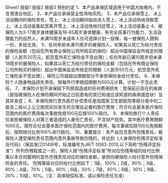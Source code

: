 Sheet1
	层级1	层级2	层级3
	特别约定
		1、本产品承保区域适用于中国大陆境内，不含港澳台地区。
		2、本产品仅承保营业性场地风险。
		3、本产品仅承保雪上、冰上活动期间的保险责任，雪上、冰上活动期间指自进入雪上、冰上活动场地领取雪上、冰上活动装备起至离开雪上、冰上活动场地归还雪上、冰上活动装备止
		4、被保险人为3-17周岁身体健康及18-65周岁身体健康、有完全民事行为能力、生活自理能力的自然人，未满10周岁未成年人仅可选择计划一投保，每一被保险人限购一份，多投无效。
		5、任何年龄未满10周岁的被保险人，如果其以死亡为给付责任的保险金额（包括在所有商业保险公司所购买的保险）超出中国保监会所规定的限额（人民币20万元，航空意外死亡保险金不受此限）；任何年龄已满10周岁但未满18周岁的被保险人，如果其以死亡为给付责任的保险金额（包括在所有商业保险公司所购买的保险）超出中国保监会所规定的限额（人民币50万元，航空意外死亡保险金不受此限），保险公司就超出限额部分不承担保险金给付责任。
		6、本保险个人随身物品损失责任，按每件行李赔偿限额为500元计算。计划一不含此责任。
		7、本保险计划不承保因下列原因造成的任何费用损失：受保前已存在的疾病（是指被保险人在保险期间开始之日前患有的其已知或应该知道的疾病或症状）及其并发症；
		8、本保险旅行意外医疗补偿责任是指国家卫生部医院等级分类中的二级及二级以上公立医院实际发生的合理且必要的医疗费用；符合社会基本医疗保险范围内的医疗费用每次事故免赔100元后按100%赔付。
		9、本保险旅行个人责任仅承担被保险人对第三者造成的人身伤亡责任，不含财产损失。其中医疗费用限额1000元，限符合社会基本医疗保险范围内的医疗费用，每次事故扣除100元免赔额后，按照赔付比例100%进行赔付。
		10、重要提示：本产品包含意外伤残责任，被保险人遭受保险责任范围内意外事故导致伤残的，并达到《人身保险伤残评定标准及代码》（保监发[2014]6号，标准编号为JR/T 0083-2013,以下简称“伤残评定标准”）所列伤残程度之一的，保险人按“伤残评定标准”所对应伤残等级的给付比例乘以本合同载明的意外伤残责任对应的保险金额，承担向被保险人给付意外伤残保险金的责任。
伤残等级对应的给付比例如下：1级，100%；2级，90%；3级，80%；4级，70%；5级，60%；6级，50%；7级，40%；8级，30%；9级，20%；10级，10%。（注：具体赔偿标准，请以保险责任为准）



